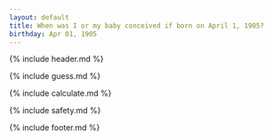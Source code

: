 ```yaml
---
layout: default
title: When was I or my baby conceived if born on April 1, 1905?
birthday: Apr 01, 1905
---
```


{% include header.md %}

{% include guess.md %}

{% include calculate.md %}

{% include safety.md %}

{% include footer.md %}



